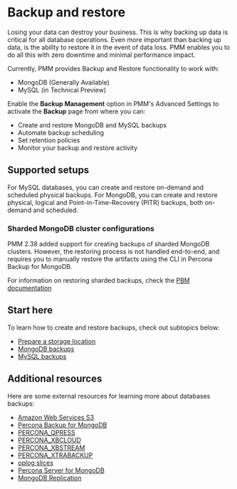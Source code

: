 # Backup and restore

Losing your data can destroy your business. This is why backing up data is critical for all database operations.
Even more important than backing up data, is the ability to restore it in the event of data loss.
PMM enables you to do all this with zero downtime and minimal performance impact.

Currently, PMM provides Backup and Restore functionality to work with:

- MongoDB (Generally Available)
- MySQL (in Technical Preview)

Enable the **Backup Management** option in PMM's Advanced Settings to activate the **Backup** page from where you can:

- Create and restore MongoDB and MySQL backups
- Automate backup scheduling
- Set retention policies
- Monitor your backup and restore activity

## Supported setups

For MySQL databases, you can create and restore on-demand and scheduled physical backups. 
For MongoDB, you can create and restore physical, logical and Point-in-Time-Recovery (PITR) backups, both on-demand and scheduled.

### Sharded MongoDB cluster configurations
PMM 2.38 added support for creating backups of sharded MongoDB clusters. However, the restoring process is not handled end-to-end, and requires you to manually restore the artifacts using the CLI in Percona Backup for MongoDB.

For information on restoring sharded backups, check the [PBM documentation](https://docs.percona.com/percona-backup-mongodb/usage/restore.html)
  

## Start here
To learn how to create and restore backups, check out subtopics below:

- [Prepare a storage location](prepare_storage_location.md)
- [MongoDB  backups](../../get-started/backup/backup_mongo.md)
- [MySQL backups](backup_mysql.md) 


## Additional resources
Here are some external resources for learning more about databases backups:

- [Amazon Web Services S3](https://aws.amazon.com/s3/)
- [Percona Backup for MongoDB](https://www.percona.com/doc/percona-backup-mongodb/installation.html)
- [PERCONA_QPRESS](https://docs.percona.com/percona-xtrabackup/2.4/backup_scenarios/compressed_backup.html)
- [PERCONA_XBCLOUD](https://www.percona.com/doc/percona-xtrabackup/2.3/xbcloud/xbcloud.html)
- [PERCONA_XBSTREAM](https://www.percona.com/doc/percona-xtrabackup/2.3/xbstream/xbstream.html)
- [PERCONA_XTRABACKUP](https://www.percona.com/software/mysql-database/percona-xtrabackup)
- [oplog slices](https://www.percona.com/doc/percona-backup-mongodb/glossary.html#term-oplog-slice)
- [Percona Server for MongoDB](https://www.percona.com/software/mongo-database/percona-server-for-mongodb)
- [MongoDB Replication](https://docs.mongodb.com/manual/replication/)
